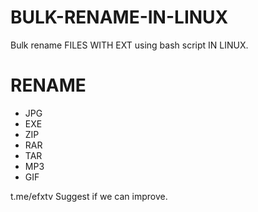 # BULK-RENAME-IN-LINUX
Bulk rename FILES WITH EXT using bash script IN LINUX.

# RENAME
- JPG
- EXE
- ZIP
- RAR
- TAR
- MP3
- GIF

t.me/efxtv
Suggest if we can improve.
